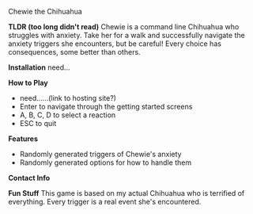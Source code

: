 Chewie the Chihuahua

**TLDR (too long didn't read)**
Chewie is a command line Chihuahua who struggles with anxiety.  Take her for a walk and successfully navigate the anxiety triggers she encounters, but be careful!  Every choice has consequences, some better than others.

**Installation**
need...

**How to Play**
- need......(link to hosting site?)
- Enter to navigate through the getting started screens
- A, B, C, D to select a reaction
- ESC to quit

**Features**
- Randomly generated triggers of Chewie's anxiety
- Randomly generated options for how to handle them

**Contact Info**

**Fun Stuff**
This game is based on my actual Chihuahua who is terrified of everything.  Every trigger is a real event she's encountered.


